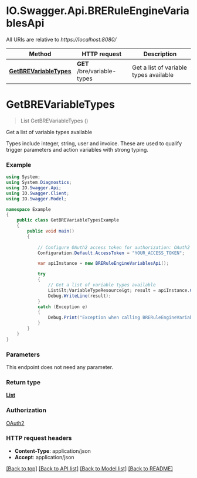 # IO.Swagger.Api.BRERuleEngineVariablesApi

All URIs are relative to *https://localhost:8080/*

Method | HTTP request | Description
------------- | ------------- | -------------
[**GetBREVariableTypes**](BRERuleEngineVariablesApi.md#getbrevariabletypes) | **GET** /bre/variable-types | Get a list of variable types available


<a name="getbrevariabletypes"></a>
# **GetBREVariableTypes**
> List<VariableTypeResource> GetBREVariableTypes ()

Get a list of variable types available

Types include integer, string, user and invoice. These are used to qualify trigger parameters and action variables with strong typing.

### Example
```csharp
using System;
using System.Diagnostics;
using IO.Swagger.Api;
using IO.Swagger.Client;
using IO.Swagger.Model;

namespace Example
{
    public class GetBREVariableTypesExample
    {
        public void main()
        {
            
            // Configure OAuth2 access token for authorization: OAuth2
            Configuration.Default.AccessToken = "YOUR_ACCESS_TOKEN";

            var apiInstance = new BRERuleEngineVariablesApi();

            try
            {
                // Get a list of variable types available
                List&lt;VariableTypeResource&gt; result = apiInstance.GetBREVariableTypes();
                Debug.WriteLine(result);
            }
            catch (Exception e)
            {
                Debug.Print("Exception when calling BRERuleEngineVariablesApi.GetBREVariableTypes: " + e.Message );
            }
        }
    }
}
```

### Parameters
This endpoint does not need any parameter.

### Return type

[**List<VariableTypeResource>**](VariableTypeResource.md)

### Authorization

[OAuth2](../README.md#OAuth2)

### HTTP request headers

 - **Content-Type**: application/json
 - **Accept**: application/json

[[Back to top]](#) [[Back to API list]](../README.md#documentation-for-api-endpoints) [[Back to Model list]](../README.md#documentation-for-models) [[Back to README]](../README.md)

